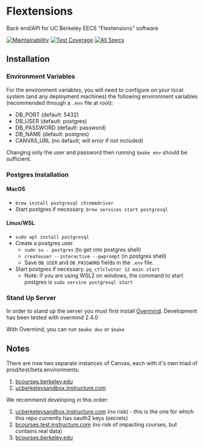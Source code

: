 # Flextensions

Back end/API for UC Berkeley EECS "Flextensions" software


[![Maintainability](https://api.codeclimate.com/v1/badges/8d99ec9a1784ddba34ac/maintainability)](https://codeclimate.com/github/cs169/flextensions/maintainability) 
[![Test Coverage](https://api.codeclimate.com/v1/badges/8d99ec9a1784ddba34ac/test_coverage)](https://codeclimate.com/github/cs169/flextensions/test_coverage) 
[![All Specs](https://github.com/cs169/flextensions/actions/workflows/main.yml/badge.svg)](https://github.com/cs169/flextensions/actions/workflows/main.yml) 

## Installation

### Environment Variables

For the environment variables, you will need to configure on your local system (and any deployment machines) the following environment variables (recommended through a `.env` file at root):

- DB_PORT (default: 5432)
- DB_USER (default: postgres)
- DB_PASSWORD (default: password)
- DB_NAME (default: postgres)
- CANVAS_URL (no default; will error if not included)

Changing only the user and password then running `$make env` should be sufficient.

### Postgres Installation

#### MacOS

- `brew install postgresql chromedriver`
- Start postgres if necessary. `brew services start postgresql`

#### Linux/WSL

- `sudo apt install postgresql`
- Create a postgres user.
  - `sudo su - postgres` (to get into postgres shell)
  - `createuser --interactive --pwprompt` (in postgres shell)
  - Save `DB_USER` and `DB_PASSWORD` fields in the `.env` file.
- Start postgres if necessary. `pg_ctlcluster 12 main start`
  - Note: if you are using WSL2 on windows, the command to start postgres is `sudo service postgresql start`

### Stand Up Server

In order to stand up the server you must first install [Overmind](https://github.com/DarthSim/overmind).
  Development has been tested with overmind 2.4.0

With Overmind, you can run `$make dev` or `$make`

## Notes
There are now two separate instances of Canvas, each with it's own triad of prod/test/beta environments:
1. [bcourses.berkeley.edu](bcourses.berkeley.edu)
2. [ucberkeleysandbox.instructure.com](ucberkeleysandbox.instructure.com)

We recommend developing in this order:
1. [ucberkeleysandbox.instructure.com](ucberkeleysandbox.instructure.com) (no risk) - this is the one for which this repo currently has oauth2 keys (secrets)
2. [bcourses.test.instructure.com](bcourses.test.instructure.com) (no risk of impacting courses, but contains real data)
3. [bcourses.berkeley.edu](bcourses.berkeley.edu)
